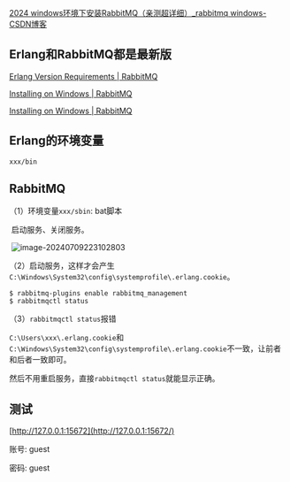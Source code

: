 [2024 windows环境下安装RabbitMQ（亲测超详细）_rabbitmq windows-CSDN博客](https://blog.csdn.net/qq_25861247/article/details/136272612)

## Erlang和RabbitMQ都是最新版

[Erlang Version Requirements | RabbitMQ](https://www.rabbitmq.com/docs/which-erlang)

[Installing on Windows | RabbitMQ](https://www.rabbitmq.com/docs/install-windows#dependencies)

[Installing on Windows | RabbitMQ](https://www.rabbitmq.com/docs/install-windows#downloads)

## Erlang的环境变量

`xxx/bin`

## RabbitMQ

（1）环境变量`xxx/sbin`: bat脚本

​	启动服务、关闭服务。

​	![image-20240709223102803](https://cdn.jsdelivr.net/gh/sword4869/pic1@main/images/202407092231866.png)

（2）启动服务，这样才会产生`C:\Windows\System32\config\systemprofile\.erlang.cookie`。

```
$ rabbitmq-plugins enable rabbitmq_management
$ rabbitmqctl status
```

（3）`rabbitmqctl status`报错

​	`C:\Users\xxx\.erlang.cookie`和`C:\Windows\System32\config\systemprofile\.erlang.cookie`不一致，让前者和后者一致即可。

​	然后不用重启服务，直接`rabbitmqctl status`就能显示正确。

## 测试

[http://127.0.0.1:15672](http://127.0.0.1:15672/)

账号: guest

密码: guest

